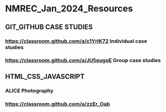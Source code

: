 # NMREC_Jan_2024_Resources
## GIT_GITHUB CASE STUDIES
### https://classroom.github.com/a/c1YrIK72     Individual case studies

### https://classroom.github.com/a/JU5eugoE    Group case studies

## HTML_CSS_JAVASCRIPT
 ### ALICE Photography 
###       https://classroom.github.com/a/zzEr_Oab
